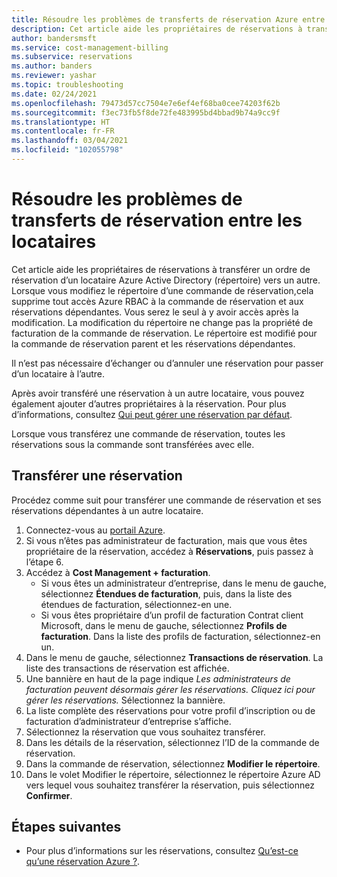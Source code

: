 ```yaml
---
title: Résoudre les problèmes de transferts de réservation Azure entre les locataires
description: Cet article aide les propriétaires de réservations à transférer un ordre de réservation d’un locataire Azure Active Directory (répertoire) vers un autre.
author: bandersmsft
ms.service: cost-management-billing
ms.subservice: reservations
ms.author: banders
ms.reviewer: yashar
ms.topic: troubleshooting
ms.date: 02/24/2021
ms.openlocfilehash: 79473d57cc7504e7e6ef4ef68ba0cee74203f62b
ms.sourcegitcommit: f3ec73fb5f8de72fe483995bd4bbad9b74a9cc9f
ms.translationtype: HT
ms.contentlocale: fr-FR
ms.lasthandoff: 03/04/2021
ms.locfileid: "102055798"
---
```

# <a name="troubleshoot-reservation-transfers-between-tenants"></a>Résoudre les problèmes de transferts de réservation entre les locataires

Cet article aide les propriétaires de réservations à transférer un ordre de réservation d’un locataire Azure Active Directory (répertoire) vers un autre. Lorsque vous modifiez le répertoire d’une commande de réservation,cela supprime tout accès Azure RBAC à la commande de réservation et aux réservations dépendantes. Vous serez le seul à y avoir accès après la modification. La modification du répertoire ne change pas la propriété de facturation de la commande de réservation. Le répertoire est modifié pour la commande de réservation parent et les réservations dépendantes.

Il n’est pas nécessaire d’échanger ou d’annuler une réservation pour passer d’un locataire à l’autre.

Après avoir transféré une réservation à un autre locataire, vous pouvez également ajouter d’autres propriétaires à la réservation. Pour plus d’informations, consultez [Qui peut gérer une réservation par défaut](view-reservations.md#who-can-manage-a-reservation-by-default).

Lorsque vous transférez une commande de réservation, toutes les réservations sous la commande sont transférées avec elle.

## <a name="transfer-a-reservation"></a>Transférer une réservation

Procédez comme suit pour transférer une commande de réservation et ses réservations dépendantes à un autre locataire.

1. Connectez-vous au [portail Azure](https://portal.azure.com).
1. Si vous n’êtes pas administrateur de facturation, mais que vous êtes propriétaire de la réservation, accédez à **Réservations**, puis passez à l’étape 6.
1. Accédez à **Cost Management + facturation**.
    - Si vous êtes un administrateur d’entreprise, dans le menu de gauche, sélectionnez **Étendues de facturation**, puis, dans la liste des étendues de facturation, sélectionnez-en une.
    - Si vous êtes propriétaire d’un profil de facturation Contrat client Microsoft, dans le menu de gauche, sélectionnez **Profils de facturation**. Dans la liste des profils de facturation, sélectionnez-en un.
1. Dans le menu de gauche, sélectionnez **Transactions de réservation**. La liste des transactions de réservation est affichée.
1. Une bannière en haut de la page indique *Les administrateurs de facturation peuvent désormais gérer les réservations. Cliquez ici pour gérer les réservations.* Sélectionnez la bannière.
1. La liste complète des réservations pour votre profil d’inscription ou de facturation d’administrateur d’entreprise s’affiche.
1. Sélectionnez la réservation que vous souhaitez transférer.
1. Dans les détails de la réservation, sélectionnez l’ID de la commande de réservation.
1. Dans la commande de réservation, sélectionnez **Modifier le répertoire**.
1. Dans le volet Modifier le répertoire, sélectionnez le répertoire Azure AD vers lequel vous souhaitez transférer la réservation, puis sélectionnez **Confirmer**.

## <a name="next-steps"></a>Étapes suivantes

- Pour plus d’informations sur les réservations, consultez [Qu’est-ce qu’une réservation Azure ?](save-compute-costs-reservations.md).